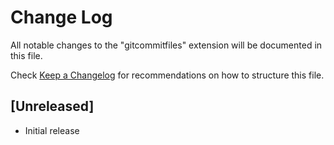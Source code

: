 # Change Log

All notable changes to the "gitcommitfiles" extension will be documented in this file.

Check [Keep a Changelog](http://keepachangelog.com/) for recommendations on how to structure this file.

## [Unreleased]

- Initial release